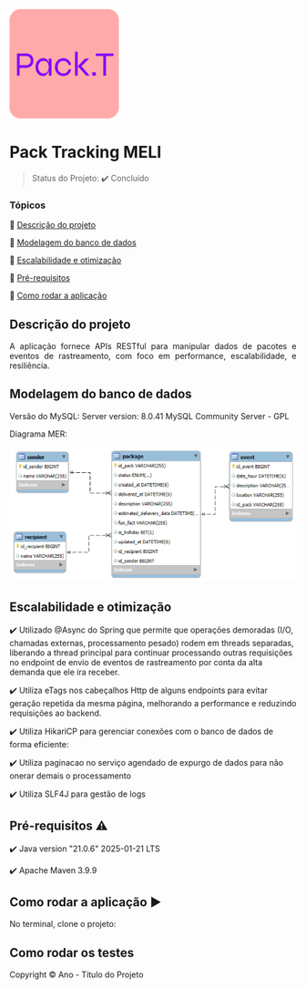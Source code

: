 ![mer](src/main/resources/images/PackTrackIco.png) 
<h1>Pack Tracking MELI</h1> 

> Status do Projeto: :heavy_check_mark: Concluído

### Tópicos 

:small_blue_diamond: [Descrição do projeto](#descrição-do-projeto)

:small_blue_diamond: [Modelagem do banco de dados](#modelagem-do-banco-de-dados)

:small_blue_diamond: [Escalabilidade e otimização](#escalabilidade-e-otimização)

:small_blue_diamond: [Pré-requisitos](#pré-requisitos)

:small_blue_diamond: [Como rodar a aplicação](#como-rodar-a-aplicação-arrow_forward)

## Descrição do projeto 

<p align="justify">
   A aplicação fornece APIs RESTful para manipular dados de pacotes e eventos de rastreamento, com foco em performance, escalabilidade, e resiliência.
</p>

## Modelagem do banco de dados

<p align="justify">
   Versão do MySQL: Server version: 8.0.41 MySQL Community Server - GPL

   Diagrama MER:
</p>

![mer](src/main/resources/images/modelagemBD.png)

## Escalabilidade e otimização

:heavy_check_mark: Utilizado @Async do Spring que permite que operações demoradas (I/O, chamadas externas, processamento pesado) rodem em threads separadas, liberando a thread principal para continuar processando outras requisições no endpoint de envio de eventos de rastreamento por conta da alta demanda que ele ira receber.  

:heavy_check_mark: Utiliza eTags nos cabeçalhos Http de alguns endpoints para evitar geração repetida da mesma página, melhorando a performance e reduzindo requisições ao backend.  

:heavy_check_mark: Utiliza HikariCP para gerenciar conexões com o banco de dados de forma eficiente:  

:heavy_check_mark: Utiliza paginacao no serviço agendado de expurgo de dados para não onerar demais o processamento 

:heavy_check_mark: Utiliza SLF4J para gestão de logs 

## Pré-requisitos :warning:

:heavy_check_mark: Java version "21.0.6" 2025-01-21 LTS

:heavy_check_mark: Apache Maven 3.9.9 


## Como rodar a aplicação :arrow_forward:

No terminal, clone o projeto: 


## Como rodar os testes



Copyright :copyright: Ano - Titulo do Projeto
